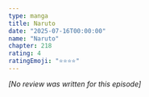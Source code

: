 ```yaml
---
type: manga
title: Naruto
date: "2025-07-16T00:00:00"
name: "Naruto"
chapter: 218
rating: 4
ratingEmoji: "⭐️⭐️⭐️⭐️"
---
```


_[No review was written for this episode]_